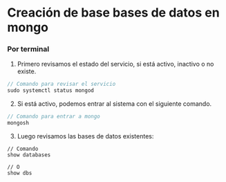 # Creación de base bases de datos en mongo

### Por terminal

1. Primero revisamos el estado del servicio, si está activo, inactivo o no existe.

```js
// Comando para revisar el servicio
sudo systemctl status mongod

```
2. Si está activo, podemos entrar al sistema con el siguiente comando.

```js
// Comando para entrar a mongo
mongosh

```

3. Luego revisamos las bases de datos existentes:
```linux 
// Comando
show databases

// O
show dbs

```

